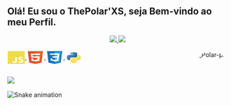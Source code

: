 ## Olá! Eu sou o ThePolar'XS, seja Bem-vindo ao meu Perfil.
<div align="center">
  <a href="https://github.com/thepolarxs">
  <img height="180em" src="https://github-readme-stats.vercel.app/api?username=thepolarxs&show_icons=true&theme=midnight-purple&include_all_commits=true&count_private=true"/>
  <img height="180em" src="https://github-readme-stats.vercel.app/api/top-langs/?username=thepolarxs&layout=compact&langs_count=7&theme=midnight-purple"/>
</div>
<div style="display: inline_block"><br>
  <img align="center" alt="Polar-Js" height="30" width="40" src="https://raw.githubusercontent.com/devicons/devicon/master/icons/javascript/javascript-plain.svg">
  <img align="center" alt="Polar-HTML" height="30" width="40" src="https://raw.githubusercontent.com/devicons/devicon/master/icons/html5/html5-original.svg">
  <img align="center" alt="Polar-CSS" height="30" width="40" src="https://raw.githubusercontent.com/devicons/devicon/master/icons/css3/css3-original.svg">
  <img align="center" alt="Polar-Python" height="30" width="40" src="https://raw.githubusercontent.com/devicons/devicon/master/icons/python/python-original.svg">
  <img align="right" alt="Polar-pic" height="150" style="border-radius:50px;" src="https://picrew.me/image_maker/338224/complete?cd=8vbtnpHM98">
</div>
  
  ##
 
<div> 
  <a href="https://www.youtube.com/c/PolarModz%E3%82%81" target="_blank"><img src="https://img.shields.io/badge/YouTube-FF0000?style=for-the-badge&logo=youtube&logoColor=white" target="_blank"></a>
 


 
  ![Snake animation](https://github.com/thepolarxs/thepolarxs/blob/output/github-contribution-grid-snake.svg)
 
</div>

